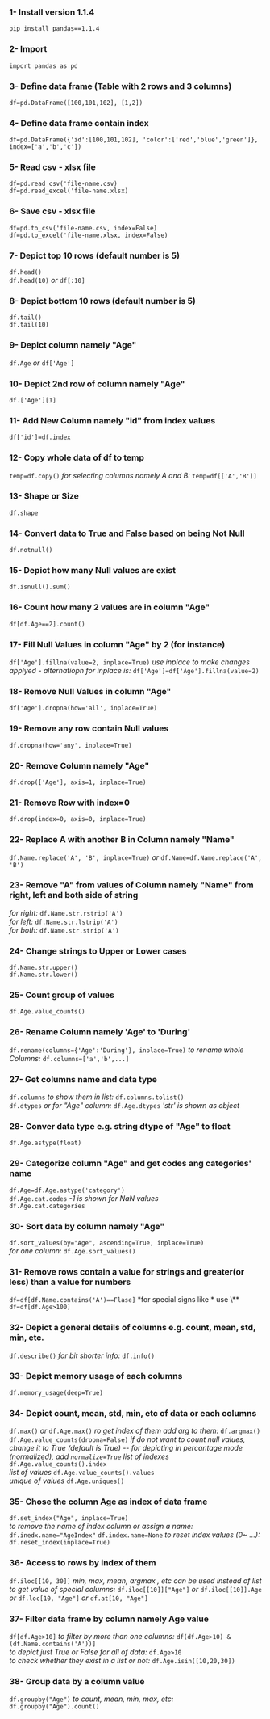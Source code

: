### 1- Install version 1.1.4
`pip install pandas==1.1.4`

### 2- Import
`import pandas as pd`

### 3- Define data frame (Table with 2 rows and 3 columns)
`df=pd.DataFrame([100,101,102], [1,2])`

### 4- Define data frame contain index
`df=pd.DataFrame({'id':[100,101,102], 'color':['red','blue','green']}, index=['a','b','c'])`

### 5- Read csv - xlsx file
`df=pd.read_csv('file-name.csv)`<br>
`df=pd.read_excel('file-name.xlsx)`

### 6- Save csv - xlsx file
`df=pd.to_csv('file-name.csv, index=False)`<br>
`df=pd.to_excel('file-name.xlsx, index=False)`

### 7- Depict top 10 rows (default number is 5)
`df.head()`<br>
`df.head(10)` *or* `df[:10]`

### 8- Depict bottom 10 rows (default number is 5)
`df.tail()`<br>
`df.tail(10)`

### 9- Depict column namely "Age"
`df.Age` *or* `df['Age']`

### 10- Depict 2nd row of column namely "Age"
`df.['Age'][1]`

### 11- Add New Column namely "id" from index values
`df['id']=df.index`

### 12- Copy whole data of df to temp
`temp=df.copy()` *for selecting columns namely A and B:* `temp=df[['A','B']]`

### 13- Shape or Size
`df.shape`

### 14- Convert data to True and False based on being Not Null
`df.notnull()`

### 15- Depict how many Null values are exist
`df.isnull().sum()`

### 16- Count how many 2 values are in column "Age"
`df[df.Age==2].count()`

### 17- Fill Null Values in column "Age" by 2 (for instance)
`df['Age'].fillna(value=2, inplace=True)` *use inplace to make changes applyed - alternatiopn for inplace is:* `df['Age']=df['Age'].fillna(value=2)`

### 18- Remove Null Values in column "Age"
`df['Age'].dropna(how='all', inplace=True)`

### 19- Remove any row contain Null values
`df.dropna(how='any', inplace=True)`

### 20- Remove Column namely "Age"
`df.drop(['Age'], axis=1, inplace=True)`

### 21- Remove Row with index=0
`df.drop(index=0, axis=0, inplace=True)`

### 22- Replace A with another B in Column namely "Name"
`df.Name.replace('A', 'B', inplace=True)` *or* `df.Name=df.Name.replace('A', 'B')`

### 23- Remove "A" from values of Column namely "Name" from right, left and both side of string
*for right:* `df.Name.str.rstrip('A')`<br>
*for left:* `df.Name.str.lstrip('A')`<br>
*for both:* `df.Name.str.strip('A')`

### 24- Change strings to Upper or Lower cases
`df.Name.str.upper()`<br>
`df.Name.str.lower()`

### 25- Count group of values
`df.Age.value_counts()`

### 26- Rename Column namely 'Age' to 'During'
`df.rename(columns={'Age':'During'}, inplace=True)` *to rename whole Columns:* `df.columns=['a','b',...]`

### 27- Get columns name and data type
`df.columns` *to show them in list:* `df.columns.tolist()`<br>
`df.dtypes` *or for "Age" column:* `df.Age.dtypes` *'str' is shown as object*

### 28- Conver data type e.g. string dtype of "Age" to float
`df.Age.astype(float)`

### 29- Categorize column "Age" and get codes ang categories' name
`df.Age=df.Age.astype('category')`<br>
`df.Age.cat.codes` *-1 is shown for NaN values*<br>
`df.Age.cat.categories`

### 30- Sort data by column namely "Age"
`df.sort_values(by="Age", ascending=True, inplace=True)`<br>
*for one column:* `df.Age.sort_values()`

### 31- Remove rows contain a value for strings and greater(or less) than a value for numbers 
`df=df[df.Name.contains('A')==Flase]` *for special signs like \* use \\**<br>
`df=df[df.Age>100]`

### 32- Depict a general details of columns e.g. count, mean, std, min, etc.
`df.describe()` *for bit shorter info:* `df.info()`

### 33- Depict memory usage of each columns
`df.memory_usage(deep=True)`

### 34- Depict count, mean, std, min, etc of data or each columns
`df.max()` *or* `df.Age.max()` *ro get index of them add arg to them:* `df.argmax()`<br>
`df.Age.value_counts(dropna=False)` *if do not want to count null values, change it to True (default is True) -- for depicting in percantage mode (normalized), add `normalize=True`*
*list of indexes* `df.Age.value_counts().index`<br>
*list of values* `df.Age.value_counts().values`<br>
*unique of values* `df.Age.uniques()`

### 35- Chose the column Age as index of data frame
`df.set_index("Age", inplace=True)`<br>
*to remove the name of index column or assign a name:* `df.inedx.name="AgeIndex"` `df.index.name=None` 
*to reset index values (0~ ...):* `df.reset_index(inplace=True)`

### 36- Access to rows by index of them
`df.iloc[[10, 30]]` *min, max, mean, argmax , etc can be used instead of list*<br>
*to get value of special columns:* `df.iloc[[10]]["Age"]` *or* `df.iloc[[10]].Age` *or* `df.loc[10, "Age"]` *or* `df.at[10, "Age"]`

### 37- Filter data frame by column namely Age value
`df[df.Age>10]` *to filter by more than one columns:* `df(df.Age>10) & (df.Name.contains('A'))]`<br>
*to depict just True or False for all of data:* `df.Age>10`<br>
*to check whether they exist in a list or not:* `df.Age.isin([10,20,30])`

### 38- Group data by a column value
`df.groupby("Age")` *to count, mean, min, max, etc:* `df.groupby("Age").count()`


